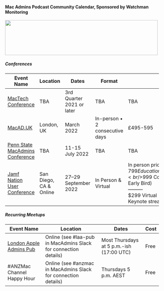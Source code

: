#### Mac Admins Podcast Community Calendar, Sponsored by Watchman Monitoring

[<img src="https://podcast.macadmins.org/wp-content/uploads/2017/06/Watchman-Monitoring-logo-blue.png" alt="" width="500" height="115" />](https://www.watchmanmonitoring.com)

##### Conferences

| Event Name | Location | Dates | Format | Cost |
|------------|----------|-------|--------|------|
| [MacTech Conference](https://conference.mactech.com) | TBA | 3rd Quarter 2021 or later | TBA | TBA |
| [MacAD.UK](https://macad.uk) | London, UK | March 2022 | In-person • 2 consecutive days | £495-595 |
| [Penn State MacAdmins Conference](https://macadmins.psu.edu/) | TBA | 11-15 July 2022 | TBA | TBA |
| [Jamf Nation User Conference](https://www.jamf.com/events/jamf-nation-user-conference/2022/) | San Diego, CA & Online | 27–29 September 2022 | In Person & Virtual | In person pricing:<br />$799 Education (Super Early Bird)<br />$999 Commercial (Super Early Bird)<br />———<br /> $299 Virtual <br />Keynote streams free |


<!-- ##### Upcoming Meetups

| Event Name | Location | Dates | Cost |
|------------|----------|-------|------| -->


##### Recurring Meetups

| Event Name | Location | Dates | Cost |
|------------|----------|-------|------|
| [London Apple Admins Pub](https://londonappleadmins.org.uk/) | Online (see #laa-pub in MacAdmins Slack for connection details) | Most Thursdays at 5 p.m.-ish (17:00 UTC) | Free |
| #ANZMac Channel Happy Hour | Online (see #anzmac in MacAdmins Slack for connection details) | Thursdays 5 p.m. AEST | Free |
